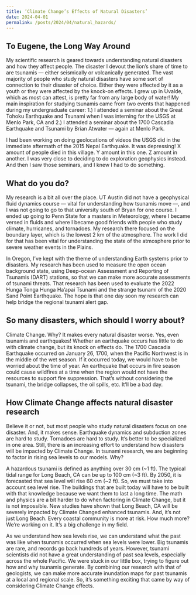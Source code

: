 ```yaml
---
title: ’Climate Change’s Effects of Natural Disasters’
date: 2024-04-01
permalink: /posts/2024/04/natural_hazards/
---
```


## To Eugene, the Long Way Around

My scientific research is geared towards understanding natural disasters and how they affect people. The disaster I devout the lion’s share of time to are tsunamis — either seismically or volcanically generated. The vast majority of people who study natural disasters have some sort of connection to their disaster of choice. Either they were affected by it as a youth or they were affected by the knock-on effects. I grew up in Uvalde, which as most can attest, is pretty far from any large body of water! My main inspiration for studying tsunamis came from two events that happened during my undergraduate career: 1.) I attended a seminar about the Great Tohoku Earthquake and Tsunami when I was interning for the USGS at Menlo Park, CA and 2.) I attended a seminar about the 1700 Cascadia Earthquake and Tsunami by Brian Atwater — again at Menlo Park. 

I had been working on doing geolocations of videos the USGS did in the immediate aftermath of the 2015 Nepal Earthquake. It was depressing! X amount of people died in this village. Y amount in this one. Z amount in another. I was very close to deciding to do exploration geophysics instead. And then I saw those seminars, and I knew I had to do something. 

## What do you do?

My research is a bit all over the place. UT Austin did not have a geophysical fluid dynamics course — vital for understanding how tsunamis move —, and I was not going to go to that university south of Bryan for one course. I ended up going to Penn State for a masters in Meteorology, where I became versed in fluids and where I became good friends with people who study climate, hurricanes, and tornadoes. My research there focused on the boundary layer, which is the lowest 2 km of the atmosphere. The work I did for that has been vital for understanding the state of the atmosphere prior to severe weather events in the Plains. 

In Oregon, I’ve kept with the theme of understanding Earth systems prior to disasters. My research has been used to measure the open ocean background state, using Deep-ocean Assessment and Reporting of Tsunamis (DART) stations, so that we can make more accurate assessments of tsunami threats. That research has been used to evaluate the 2022 Hunga Tonga Hunga Ha’apai Tsunami and the strange tsunami of the 2020 Sand Point Earthquake. The hope is that one day soon my research can help bridge the regional tsunami alert gap. 

## So many disasters, which should I worry about‽

Climate Change. Why? It makes every natural disaster worse. Yes, even tsunamis and earthquakes! Whether an earthquake occurs has little to do with climate change, but its knock on effects do. The 1700 Cascadia Earthquake occurred on January 26, 1700, when the Pacific Northwest is in the middle of the wet season. If it occurred today, we would have to be worried about the time of year. An earthquake that occurs in fire season could cause wildfires at a time when the region would not have the resources to support fire suppression. That’s without considering the tsunami, the bridge collapses, the oil spills, etc. It’ll be a bad day. 

## How Climate Change affects natural disaster research

Believe it or not, but most people who study natural disasters focus on one disaster. And, it makes sense. Earthquake dynamics and subduction zones are hard to study. Tornadoes are hard to study. It’s better to be specialized in one area. Still, there is an increasing effort to understand how disasters will be impacted by Climate Change. In tsunami research, we are beginning to factor in rising sea levels to our models. Why?

A hazardous tsunami is defined as anything over 30 cm (~1 ft). The typical tidal range for Long Beach, CA can be up to 100 cm (~3 ft). By 2050, it is forecasted that sea level will rise 60 cm (~2 ft). So, we must take into account sea level rise. The buildings that are built today will have to be built with that knowledge because we want them to last a long time. The math and physics are a bit harder to do when factoring in Climate Change, but it is not impossible. New studies have shown that Long Beach, CA will be severely impacted by Climate Changed enhanced tsunamis. And, it’s not just Long Beach. Every coastal community is more at risk. How much more? We’re working on it. It’s a big challenge in my field.

As we understand how sea levels rise, we can understand what the past was like when tsunamis occurred when sea levels were lower. Big tsunamis are rare, and records go back hundreds of years. However, tsunami scientists did not have a great understanding of past sea levels, especially across the whole Pacific. We were stuck in our little box, trying to figure out how and why tsunamis generate. By combining our research with that of geologists, we can make more accurate inundation maps for past tsunamis at a local and regional scale. So, it’s something exciting that came by way of considering Climate Change effects. 


